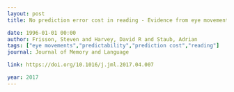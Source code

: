 ```yaml
---
layout: post
title: No prediction error cost in reading - Evidence from eye movements

date: 1996-01-01 00:00
author: Frisson, Steven and Harvey, David R and Staub, Adrian
tags: ["eye movements","predictability","prediction cost","reading"]
journal: Journal of Memory and Language

link: https://doi.org/10.1016/j.jml.2017.04.007

year: 2017
---
```



